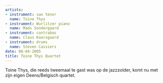```yaml
---
artists:
- instrument: sax tenor
  name: Toine Thys
- instrument: Wurlitzer piano
  name: Mads Sondergaard
- instrument: contrabas
  name: Claus Kaarsgaard
- instrument: drums
  name: Steven Cassiers
date: 08-04-2005
title: Toine Thys Quartet
---
```

Toine Thys, die reeds tweemaal te gast was op de jazzzolder, komt nu met zijn eigen 
Deens/Belgisch quartet.